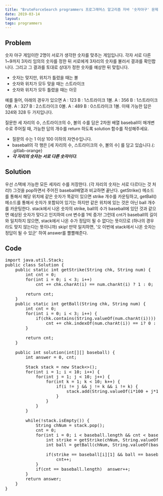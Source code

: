 ```yaml
---
title: "BruteForceSearch programmers 프로그래머스 알고리즘 자바 '숫자야구' 문제풀이"
date: 2019-03-14
layout:
tags: programmers
---
```



## Problem
숫자 야구 게임이란 2명이 서로가 생각한 숫자를 맞추는 게임입니다. 
각자 서로 다른 1~9까지 3자리 임의의 숫자를 정한 뒤 서로에게 3자리의 숫자를 불러서 결과를 확인합니다. 그리고 그 결과를 토대로 상대가 정한 숫자를 예상한 뒤 맞힙니다.

* 숫자는 맞지만, 위치가 틀렸을 때는 볼
* 숫자와 위치가 모두 맞을 때는 스트라이크
* 숫자와 위치가 모두 틀렸을 때는 아웃

예를 들어, 아래의 경우가 있으면
A : 123
B : 1스트라이크 1볼.
A : 356
B : 1스트라이크 0볼.
A : 327
B : 2스트라이크 0볼.
A : 489
B : 0스트라이크 1볼.
이때 가능한 답은 324와 328 두 가지입니다.

질문한 세 자리의 수, 스트라이크의 수, 볼의 수를 담은 2차원 배열 baseball이 매개변수로 주어질 때, 가능한 답의 개수를 return 하도록 solution 함수를 작성해주세요.

- 질문의 수는 1 이상 100 이하의 자연수입니다.
- baseball의 각 행은 [세 자리의 수, 스트라이크의 수, 볼의 수] 를 담고 있습니다.{: .gitlab-orange}
- <b><I>각 자리의 숫자는 서로 다른 숫자이다</I></b>.


## Solution
우선 스택에 가능한 모든 세자리 수를 저장한다. (각 자리의 숫자는 서로 다르다는 것 처리!)
그것을 pop하면서 주어진 baseball배열과 비교하면 끝난다. getStrike() 메소드를 통해서 해당 위치에 같은 숫자가 똑같이 있으면 strike 개수를 카운팅하고, getBall() 메소드를 통해서 숫자가 포함되어 있기는 하지만 같은 위치에 있는 것은 아닌 ball 개수를 카운팅한다.
stack에서 나온 숫자의 strike, ball의 수가 baseball에 있던 것과 같으면 예상된 숫자가 맞다고 인지하여 cnt 변수를 1씩 증가!
그런데 cnt가 baseball의 길이와 일치하지 않으면, stack에서 나온 수가 정답이 될 수 없다는 뜻이므로 (하나의 경우라도 맞지 않는다는 뜻이니까) skip!
만약 일치하면, '오 이번에 stack에서 나온 숫자는 정답이 될 수 있군' 하여 answer를 쁠쁠해준다.


## Code
<pre>
import java.util.Stack;
public class Solution {
	public static int getStrike(String chk, String num) {
		int cnt = 0;
		for(int i = 0; i < 3; i++)
			cnt += chk.charAt(i) == num.charAt(i) ? 1 : 0;
		
		return cnt;
	}
	public static int getBall(String chk, String num) {
		int cnt = 0;		
		for(int i = 0; i < 3; i++) {
			if(chk.contains(String.valueOf(num.charAt(i))))
				cnt += chk.indexOf(num.charAt(i)) == i? 0 : 1;
		}
		
		return cnt;
	}

	public int solution(int[][] baseball) {
        int answer = 0, cnt;
        
        Stack<String> stack = new Stack<>();
        for(int i = 1; i < 10; i++) {
            for(int j = 1; j < 10; j++) {
                for(int k = 1; k < 10; k++) {
                    if(i != j && j != k && i != k) {
                    	stack.add(String.valueOf(i*100 + j*10 + k));
                    }
                }
            }
        }
        
        while(!stack.isEmpty()) {
        	String chNum = stack.pop();
        	cnt = 0;
        	for(int i = 0; i < baseball.length && cnt < baseball.length; i++) {
            	int strike = getStrike(chNum, String.valueOf(baseball[i][0]));
            	int ball = getBall(chNum, String.valueOf(baseball[i][0])); 
        		
            	if(strike == baseball[i][1] && ball == baseball[i][2])
            		cnt++;
            }
        	if(cnt == baseball.length)  answer++;		
        }
        return answer;
    }
}
